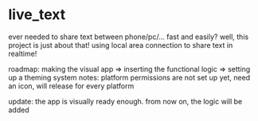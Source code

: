 # live_text

ever needed to share text between phone/pc/... fast and easily?
well, this project is just about that!
using local area connection to share text in realtime!



roadmap:
making the visual app => inserting the functional logic => setting up a theming system 
notes:
platform permissions are not set up yet, 
need an icon,
will release for every platform

update:
the app is visually ready enough. from now on, the logic will be added